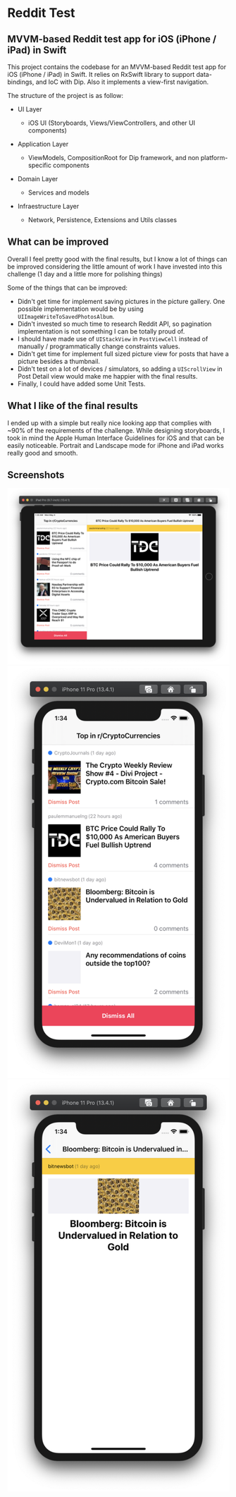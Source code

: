 # Reddit Test

## MVVM-based Reddit test app for iOS (iPhone / iPad) in Swift

This project contains the codebase for an MVVM-based Reddit test app for iOS (iPhone / iPad) in Swift. It relies on RxSwift library to support data-bindings, and IoC with Dip. Also it implements a view-first navigation.

The structure of the project is as follow:

- UI Layer
  - iOS UI (Storyboards, Views/ViewControllers, and other UI components)

- Application Layer
  - ViewModels, CompositionRoot for Dip framework, and non platform-specific components
  
- Domain Layer
  - Services and models

- Infraestructure Layer
  - Network, Persistence, Extensions and Utils classes

## What can be improved

Overall I feel pretty good with the final results, but I know a lot of things can be improved considering the little amount of work I have invested into this challenge (1 day and a little more for polishing things)

Some of the things that can be improved:
- Didn't get time for implement saving pictures in the picture gallery. One possible implementation would be by using `UIImageWriteToSavedPhotosAlbum`.
- Didn't invested so much time to research Reddit API, so pagination implementation is not something I can be totally proud of.
- I should have made use of `UIStackView` in `PostViewCell` instead of manually / programmatically change constraints values.
- Didn't get time for implement full sized picture view for posts that have a picture besides a thumbnail.
- Didn't test on a lot of devices / simulators, so adding a `UIScrollView` in  Post Detail view would make me happier with the final results.
- Finally, I could have added some Unit Tests.

## What I like of the final results

I ended up with a simple but really nice looking app that complies with ~90% of the requirements of the challenge. While designing storyboards, I took in mind the Apple Human Interface Guidelines for iOS and that can be easily noticeable. Portrait and Landscape mode for iPhone and iPad works really good and smooth.

## Screenshots

![Reddit Test on iPad](ipad.png)
![Reddit Test on iPhone 1](iphone1.png)
![Reddit Test on iPhone 2](iphone2.png)

